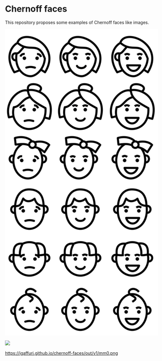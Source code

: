 # Chernoff faces

This repository proposes some examples of Chernoff faces like images.


 ![chernoff face](/src/chernoff_sex_age_happy.svg)

[<img src="https://jgaffuri.github.io/chernoff-faces/src/chernoff_sex_age_happy.svg" height="300" />](src/chernoff_sex_age_happy.svg)

https://jgaffuri.github.io/chernoff-faces/out/v1/mm0.png

